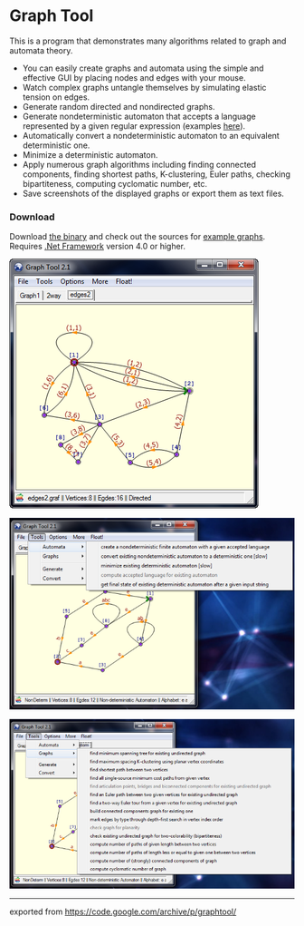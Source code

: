 # Graph Tool #

This is a program that demonstrates many algorithms related to graph and automata theory.
  * You can easily create graphs and automata using the simple and effective GUI by placing nodes and edges with your mouse.
  * Watch complex graphs untangle themselves by simulating elastic tension on edges.
  * Generate random directed and nondirected graphs.
  * Generate nondeterministic automaton that accepts a language represented by a given regular expression (examples [here](release/test-regex.txt)).
  * Automatically convert a nondeterministic automaton to an equivalent deterministic one.
  * Minimize a deterministic automaton.
  * Apply numerous graph algorithms including finding connected components, finding shortest paths, K-clustering, Euler paths, checking bipartiteness, computing cyclomatic number, etc.
  * Save screenshots of the displayed graphs or export them as text files.

### Download ###

Download [the binary](release/GraphTool.exe) and check out the sources for [example graphs](release/Tests). Requires [.Net Framework](http://www.microsoft.com/net) version 4.0 or higher.

![screen-main](wiki/screen-main.png)

![screen-automata](wiki/screen-automata.png)

![screen-graphs](wiki/screen-graphs.png)

---
exported from https://code.google.com/archive/p/graphtool/
